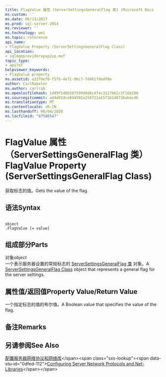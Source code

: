 ```yaml
---
title: FlagValue 属性 (ServerSettingsGeneralFlag 类) |Microsoft Docs
ms.custom: ''
ms.date: 06/13/2017
ms.prod: sql-server-2014
ms.reviewer: ''
ms.technology: wmi
ms.topic: reference
api_name:
- FlagValue Property (ServerSettingsGeneralFlag Class)
api_location:
- sqlmgmproviderxpsp2up.mof
topic_type:
- apiref
helpviewer_keywords:
- FlagValue property
ms.assetid: a32f0ef0-f5f6-4e71-96c7-7d4617dedf0e
author: CarlRabeler
ms.author: carlrab
ms.openlocfilehash: 1d49f5d8b507599d8d6c4f4c3117b62c3f16b180
ms.sourcegitcommit: ad4d92dce894592a259721a1571b1d8736abacdb
ms.translationtype: MT
ms.contentlocale: zh-CN
ms.lasthandoff: 08/04/2020
ms.locfileid: "87586547"
---
```

# <a name="flagvalue-property-serversettingsgeneralflag-class"></a><span data-ttu-id="0dfed-102">FlagValue 属性（ServerSettingsGeneralFlag 类）</span><span class="sxs-lookup"><span data-stu-id="0dfed-102">FlagValue Property (ServerSettingsGeneralFlag Class)</span></span>
  <span data-ttu-id="0dfed-103">获取标志的值。</span><span class="sxs-lookup"><span data-stu-id="0dfed-103">Gets the value of the flag.</span></span>  
  
## <a name="syntax"></a><span data-ttu-id="0dfed-104">语法</span><span class="sxs-lookup"><span data-stu-id="0dfed-104">Syntax</span></span>  
  
```  
  
object  
.FlagValue [= value]  
```  
  
## <a name="parts"></a><span data-ttu-id="0dfed-105">组成部分</span><span class="sxs-lookup"><span data-stu-id="0dfed-105">Parts</span></span>  
 <span data-ttu-id="0dfed-106">对象</span><span class="sxs-lookup"><span data-stu-id="0dfed-106">*object*</span></span>  
 <span data-ttu-id="0dfed-107">一个表示服务器设置的常规标志的 [ServerSettingsGeneralFlag 类](serversettingsgeneralflag-class.md) 对象。</span><span class="sxs-lookup"><span data-stu-id="0dfed-107">A [ServerSettingsGeneralFlag Class](serversettingsgeneralflag-class.md) object that represents a general flag for the server settings.</span></span>  
  
## <a name="property-valuereturn-value"></a><span data-ttu-id="0dfed-108">属性值/返回值</span><span class="sxs-lookup"><span data-stu-id="0dfed-108">Property Value/Return Value</span></span>  
 <span data-ttu-id="0dfed-109">一个指定标志的值的布尔值。</span><span class="sxs-lookup"><span data-stu-id="0dfed-109">A Boolean value that specifies the value of the flag.</span></span>  
  
## <a name="remarks"></a><span data-ttu-id="0dfed-110">备注</span><span class="sxs-lookup"><span data-stu-id="0dfed-110">Remarks</span></span>  
  
## <a name="see-also"></a><span data-ttu-id="0dfed-111">另请参阅</span><span class="sxs-lookup"><span data-stu-id="0dfed-111">See Also</span></span>  
 <span data-ttu-id="0dfed-112">[配置服务器网络协议和网络库](https://msdn.microsoft.com/library/ms177485\(v=sql.100\).aspx)</span><span class="sxs-lookup"><span data-stu-id="0dfed-112">[Configuring Server Network Protocols and Net-Libraries](https://msdn.microsoft.com/library/ms177485\(v=sql.100\).aspx)</span></span>  
  
  
